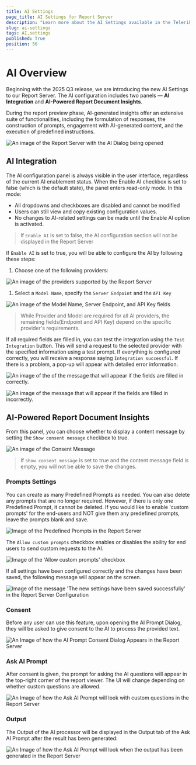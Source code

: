 ```yaml
---
title: AI Settings
page_title: AI Settings for Report Server
description: "Learn more about the AI Settings available in the Telerik Report Server, how to define and use them."
slug: ai-settings
tags: AI,settings
published: True
position: 50
---
```


# AI Overview

Beginning with the 2025 Q3 release, we are introducing the new AI Settings to our Report Server. The AI configuration includes two panels — __AI Integration__ and __AI-Powered Report Document Insights__.

During the report preview phase, AI-generated insights offer an extensive suite of functionalities, including the formulation of responses, the construction of prompts, engagement with AI-generated content, and the execution of predefined instructions.

![An image of the Report Server with the AI Dialog being opened](../../images/AIPromptReportServer.png)

## AI Integration

The AI configuration panel is always visible in the user interface, regardless of the current AI enablement status. When the Enable AI checkbox is set to false (which is the default state), the panel enters read-only mode. In this mode:

* All dropdowns and checkboxes are disabled and cannot be modified
* Users can still view and copy existing configuration values.
* No changes to AI-related settings can be made until the Enable AI option is activated.

> If `Enable AI` is set to false, the AI configuration section will not be displayed in the Report Server

If `Enable AI` is set to true, you will be able to configure the AI by following these steps:

1. Choose one of the following providers:

  ![An image of the providers supported by the Report Server ](../../images/AIProvidersReportServer.png)

1. Select a `Model Name`, specify the `Server Endpoint` and the `API Key`

  ![An image of the Model Name, Server Endpoint, and API Key fields](../../images/modelNameServiceEndpointAPIKey.png)

> While Provider and Model are required for all AI providers, the remaining fields(Endpoint and API Key) depend on the specific provider's requirements.

If all required fields are filled in, you can test the integration using the `Test Integration` button. This will send a request to the selected provider with the specified information using a test prompt. If everything is configured correctly, you will receive a response saying `Integration successful`. If there is a problem, a pop-up will appear with detailed error information.

![An image of the of the message that will appear if the fields are filled in correctly.](../../images/testIntegrationSuccessfulMessage.png)

![An image of the message that will appear if the fields are filled in incorrectly.](../../images/testIntegrationFailedMessage.png)

## AI-Powered Report Document Insights

From this panel, you can choose whether to display a content message by setting the `Show consent message` checkbox to true.

![An image of the Consent Message](../../images/showConsentMessageButton.png)

> If `Show consent message` is set to true and the content message field is empty, you will not be able to save the changes.

### Prompts Settings

You can create as many Predefined Prompts as needed. You can also delete any prompts that are no longer required. However, if there is only one Predefined Prompt, it cannot be deleted. If you would like to enable 'custom prompts' for the end-users and NOT give them any predefined prompts, leave the prompts blank and save.

![Image of the Predefined Prompts in the Report Server](../../images/PredefinedPromptsReportServer.png)

The `Allow custom prompts` checkbox enables or disables the ability for end users to send custom requests to the AI.

![Image of the 'Allow custom prompts' checkbox](../../images/AllowCustomPromptsButton.png)

If all settings have been configured correctly and the changes have been saved, the following message will appear on the screen.

![Image of the message 'The new settings have been saved successfully' in the Report Server Configuration](../../images/SavedSuccessfullyMessage.png)

### Consent

Before any user can use this feature, upon opening the AI Prompt Dialog, they will be asked to give consent to the AI to process the provided text.

![An Image of how the AI Prompt Consent Dialog Appears in the Report Server](../../images/ConsentMessage.png)

### Ask AI Prompt

After consent is given, the prompt for asking the AI questions will appear in the top-right corner of the report viewer. The UI will change depending on whether custom questions are allowed.

![An Image of how the Ask AI Prompt will look with custom questions in the Report Server](../../images/AskAIPromptReportServer.png)

### Output

The Output of the AI processor will be displayed in the Output tab of the Ask AI Prompt after the result has been generated:

![An Image of how the Ask AI Prompt will look when the output has been generated in the Report Server](../../images/OutputPromptReportServer.png)
